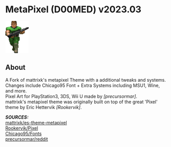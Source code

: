 # MetaPixel (D00MED) v2023.03
![console.png](https://raw.githubusercontent.com/RapidEdwin08/es-theme-metapixel-doomed/master/ports/console.png )  

About
-----

A Fork of mattrixk's metapixel Theme with a additional tweaks and systems.  
Changes include Chicago95 Font + Extra Systems including MSU1, Wine, and more.  
Pixel Art for PlayStation3, 3DS, Wii U made by *[precursormar]*.  
mattrixk's metapixel theme was originally built on top of the great 'Pixel' theme by Eric Hettervik *[Rookervik]*.  

***SOURCES:***  
[mattrixk/es-theme-metapixel](https://github.com/mattrixk/es-theme-metapixel)  
[Rookervik/Pixel](https://github.com/RetroPie/es-theme-pixel)  
[Chicago95/Fonts](https://github.com/grassmunk/Chicago95/tree/master/Fonts/vga_font)  
[precursormar/reddit](https://www.reddit.com/r/emulation/comments/8tlyty/ive_updated_emulationstations_pixel_theme_by/)  
